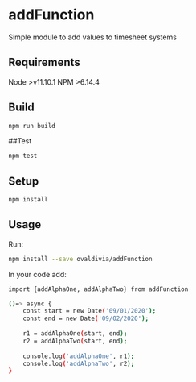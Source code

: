 # addFunction
Simple module to add values to timesheet systems

## Requirements
Node >v11.10.1
NPM >6.14.4

## Build

```bash
npm run build
```

##Test
```bash
npm test
```

## Setup
```bash
npm install
```

## Usage
Run:
```bash
npm install --save ovaldivia/addFunction
```

In your code add:
```bash
import {addAlphaOne, addAlphaTwo} from addFunction

()=> async {
    const start = new Date('09/01/2020');
    const end = new Date('09/02/2020');
    
    r1 = addAlphaOne(start, end);
    r2 = addAlphaTwo(start, end);
    
    console.log('addAlphaOne', r1);
    console.log('addAlphaTwo', r2);
}
```

